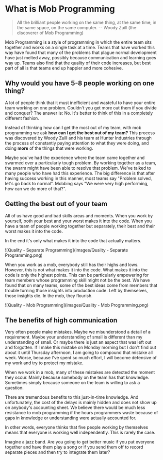 # What is Mob Programming

>All the brilliant people working on the same thing, at the same time, in the same space, on the same computer. -- Woody Zuill (the discoverer of Mob Programming)

Mob Programming is a style of programming in which the entire team sits together and works on a single task at a time. Teams that have worked this way have found that many of the problems that plague normal development have just melted away, possibly because communication and learning goes way up. Teams also find that the quality of their code increases, but best part of all is that teams end up happier and more cohesive.

## Why would you have 5-8 people working on one thing?

A lot of people think that it must inefficient and wasteful to have your entire team working on one problem. Couldn't you get more out them if you divide and conquer? The answer is: No. It's better to think of this in a completely different fashion.

Instead of thinking how can I get the most out of my team, with mob programming we ask **how can I get the best out of my team?** This process was discovered by Woody Zuill and his team at Hunter Industries through the process of constantly paying attention to what they were doing, and doing **more** of the things that were working.

Maybe you've had the experience where the team came together and swarmed over a particularly tough problem. By working together as a team, the swarm might have been able to resolve that problem. We've talked to many people who have had this experience. The big difference is that after having success working in this manner, most teams say "Problem solved, let's go back to normal". Mobbing says "We were very high performing, how can we do more of that?".

## Getting the best out of your team

All of us have good and bad skills areas and moments. When you work by yourself, both your best and your worst makes it into the code. When you have a team of people working together but separately, their best and their worst makes it into the code.

In the end it's only what makes it into the code that actually matters.

![Quality - Separate Programming](images/Quality - Separate Programming.png)

When you work as a mob, everybody still has their highs and lows. However, this is not what makes it into the code. What makes it into the code is only the highest points. This can be particularly empowering for team members whose programming skill might not be the best. We have found that on many teams, some of the best ideas come from members that trouble turning those insights into production code. Left by themselves, those insights die. In the mob, they flourish.

![Quality - Mob Programming](images/Quality - Mob Programming.png)

## The benefits of high communication

Very often people make mistakes. Maybe we misunderstood a detail of a requirement. Maybe your understanding of small is different than my understanding of small. Or maybe there is just an aspect that was left out and forgotten. If I make this mistake on Monday morning but I don't find out about it until Thursday afternoon, I am going to compound that mistake all week. Worse, because I've spent so much effort, I will become defensive of my work and try to protect my mistake.

When we work in a mob, many of these mistakes are detected the moment they occur. Mainly because somebody on the team has that knowledge. Sometimes simply because someone on the team is willing to ask a question.

There are tremendous benefits to this just-in-time knowledge. And unfortunately, the cost of the delays is mainly hidden and does not show up on anybody's accounting sheet. We believe there would be much less resistance to mob programming if the hours programmers waste because of gaps in knowledge or understanding were actually accounted for.

In other words, everyone thinks that five people working by themselves means that everyone is working well independently. This is rarely the case.

Imagine a jazz band. Are you going to get better music if you put everyone together and have them play a song or if you send them off to record separate pieces and then try to integrate them later?
